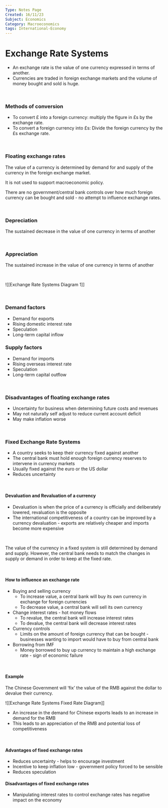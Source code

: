 ```yaml
---
Type: Notes Page
Created: 16/11/23
Subject: Economics
Category: Macroeconomics
tags: International-Economy
---
```


# Exchange Rate Systems

- An exchange rate is the value of one currency expressed in terms of another.
- Currencies are traded in foreign exchange markets and the volume of money bought and sold is huge.

</br>

### Methods of conversion

- To convert £ into a foreign currency: multiply the figure in £s by the exchange rate.
- To convert a foreign currency into £s: Divide the foreign currency by the £s exchange rate.

</br>

### Floating exchange rates

The value of a currency is determined by demand for and supply of the currency in the foreign exchange market.

It is not used to support macroeconomic policy.

There are no government/central bank controls over how much foreign currency can be bought and sold - no attempt to influence exchange rates.

</br>

### Depreciation

The sustained decrease in the value of one currency in terms of another

</br>

### Appreciation

The sustained increase in the value of one currency in terms of another

</br>

![[Exchange Rate Systems Diagram 1]]

</br>

### Demand factors

- Demand for exports
- Rising domestic interest rate
- Speculation
- Long-term capital inflow

### Supply factors

- Demand for imports
- Rising overseas interest rate
- Speculation
- Long-term capital outflow

</br>

### Disadvantages of floating exchange rates

- Uncertainty for business when determining future costs and revenues
- May not naturally self adjust to reduce current account deficit
- May make inflation worse

</br>

### Fixed Exchange Rate Systems

- A country seeks to keep their currency fixed against another
- The central bank must hold enough foreign currency reserves to intervene in currency markets
- Usually fixed against the euro or the US dollar
- Reduces uncertainty

</br>

#### Devaluation and Revaluation of a currency

- Devaluation is when the price of a currency is officially and deliberately lowered, revaluation is the opposite
- The international competitiveness of a country can be improved by a currency devaluation - exports are relatively cheaper and imports become more expensive

</br>

The value of the currency in a fixed system is still determined by demand and supply. However, the central bank needs to match the changes in supply or demand in order to keep at the fixed rate.

</br>

#### How to influence an exchange rate

- Buying and selling currency
	- To increase value, a central bank will buy its own currency in exchange for foreign currencies
	- To decrease value, a central bank will sell its own currency
- Change interest rates - hot money flows
	- To revalue, the central bank will increase interest rates
	- To devalue, the central bank will decrease interest rates
- Currency controls
	- Limits on the amount of foreign currency that can be bought - businesses wanting to import would have to buy from central bank
- Borrowing from IMF
	- Money borrowed to buy up currency to maintain a high exchange rate - sign of economic failure
</br>

#### Example

The Chinese Government will ‘fix’ the value of the RMB against the dollar to devalue their currency.

![[Exchange Rate Systems Fixed Rate Diagram]]

- An increase in the demand for Chinese exports leads to an increase in demand for the RMB
- This leads to an appreciation of the RMB and potential loss of competitiveness

</br>

#### Advantages of fixed exchange rates

- Reduces uncertainty - helps to encourage investment
- Incentive to keep inflation low - government policy forced to be sensible
- Reduces speculation

#### Disadvantages of fixed exchange rates

- Manipulating interest rates to control exchange rates has negative impact on the economy
